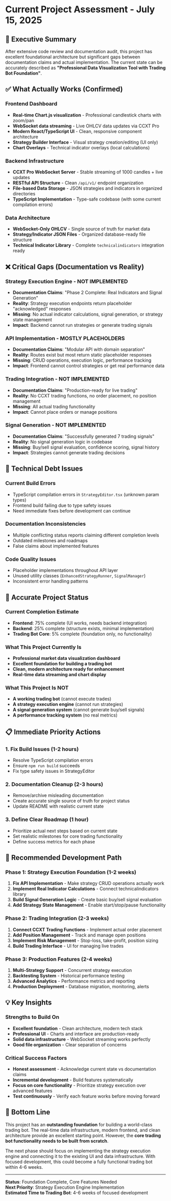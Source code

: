 # Current Project Assessment - July 15, 2025

## 🎯 **Executive Summary**

After extensive code review and documentation audit, this project has excellent foundational architecture but significant gaps between documentation claims and actual implementation. The current state can be accurately described as **"Professional Data Visualization Tool with Trading Bot Foundation"**.

## ✅ **What Actually Works (Confirmed)**

### **Frontend Dashboard**

- **Real-time Chart.js visualization** - Professional candlestick charts with zoom/pan
- **WebSocket data streaming** - Live OHLCV data updates via CCXT Pro
- **Modern React/TypeScript UI** - Clean, responsive component architecture
- **Strategy Builder Interface** - Visual strategy creation/editing (UI only)
- **Chart Overlays** - Technical indicator overlays (local calculations)

### **Backend Infrastructure**

- **CCXT Pro WebSocket Server** - Stable streaming of 1000 candles + live updates
- **RESTful API Structure** - Clean `/api/v1/` endpoint organization
- **File-based Data Storage** - JSON strategies and indicators in organized directories
- **TypeScript Implementation** - Type-safe codebase (with some current compilation errors)

### **Data Architecture**

- **WebSocket-Only OHLCV** - Single source of truth for market data
- **Strategy/Indicator JSON Files** - Organized database-ready file structure
- **Technical Indicator Library** - Complete `technicalindicators` integration ready

## ❌ **Critical Gaps (Documentation vs Reality)**

### **Strategy Execution Engine** - **NOT IMPLEMENTED**

- **Documentation Claims**: "Phase 2 Complete: Real Indicators and Signal Generation"
- **Reality**: Strategy execution endpoints return placeholder "acknowledged" responses
- **Missing**: No actual indicator calculations, signal generation, or strategy state management
- **Impact**: Backend cannot run strategies or generate trading signals

### **API Implementation** - **MOSTLY PLACEHOLDERS**

- **Documentation Claims**: "Modular API with domain separation"
- **Reality**: Routes exist but most return static placeholder responses
- **Missing**: CRUD operations, execution logic, performance tracking
- **Impact**: Frontend cannot control strategies or get real performance data

### **Trading Integration** - **NOT IMPLEMENTED**

- **Documentation Claims**: "Production-ready for live trading"
- **Reality**: No CCXT trading functions, no order placement, no position management
- **Missing**: All actual trading functionality
- **Impact**: Cannot place orders or manage positions

### **Signal Generation** - **NOT IMPLEMENTED**

- **Documentation Claims**: "Successfully generated 7 trading signals"
- **Reality**: No signal generation logic in codebase
- **Missing**: Buy/sell signal evaluation, confidence scoring, signal history
- **Impact**: Strategies cannot generate trading decisions

## 🔧 **Technical Debt Issues**

### **Current Build Errors**

- TypeScript compilation errors in `StrategyEditor.tsx` (unknown param types)
- Frontend build failing due to type safety issues
- Need immediate fixes before development can continue

### **Documentation Inconsistencies**

- Multiple conflicting status reports claiming different completion levels
- Outdated milestones and roadmaps
- False claims about implemented features

### **Code Quality Issues**

- Placeholder implementations throughout API layer
- Unused utility classes (`EnhancedStrategyRunner`, `SignalManager`)
- Inconsistent error handling patterns

## 🎯 **Accurate Project Status**

### **Current Completion Estimate**

- **Frontend**: 75% complete (UI works, needs backend integration)
- **Backend**: 25% complete (structure exists, minimal implementation)
- **Trading Bot Core**: 5% complete (foundation only, no functionality)

### **What This Project Currently Is**

- **Professional market data visualization dashboard**
- **Excellent foundation for building a trading bot**
- **Clean, modern architecture ready for enhancement**
- **Real-time data streaming and chart display**

### **What This Project Is NOT**

- **A working trading bot** (cannot execute trades)
- **A strategy execution engine** (cannot run strategies)
- **A signal generation system** (cannot generate buy/sell signals)
- **A performance tracking system** (no real metrics)

## 📋 **Immediate Priority Actions**

### **1. Fix Build Issues** (1-2 hours)

- Resolve TypeScript compilation errors
- Ensure `npm run build` succeeds
- Fix type safety issues in StrategyEditor

### **2. Documentation Cleanup** (2-3 hours)

- Remove/archive misleading documentation
- Create accurate single source of truth for project status
- Update README with realistic current state

### **3. Define Clear Roadmap** (1 hour)

- Prioritize actual next steps based on current state
- Set realistic milestones for core trading functionality
- Define success metrics for each phase

## 🚀 **Recommended Development Path**

### **Phase 1: Strategy Execution Foundation** (1-2 weeks)

1. **Fix API Implementation** - Make strategy CRUD operations actually work
2. **Implement Real Indicator Calculations** - Connect technicalindicators library
3. **Build Signal Generation Logic** - Create basic buy/sell signal evaluation
4. **Add Strategy State Management** - Enable start/stop/pause functionality

### **Phase 2: Trading Integration** (2-3 weeks)

1. **Connect CCXT Trading Functions** - Implement actual order placement
2. **Add Position Management** - Track and manage open positions
3. **Implement Risk Management** - Stop-loss, take-profit, position sizing
4. **Build Trading Interface** - UI for managing live trades

### **Phase 3: Production Features** (2-4 weeks)

1. **Multi-Strategy Support** - Concurrent strategy execution
2. **Backtesting System** - Historical performance testing
3. **Advanced Analytics** - Performance metrics and reporting
4. **Production Deployment** - Database migration, monitoring, alerts

## 💡 **Key Insights**

### **Strengths to Build On**

- **Excellent foundation** - Clean architecture, modern tech stack
- **Professional UI** - Charts and interface are production-ready
- **Solid data infrastructure** - WebSocket streaming works perfectly
- **Good file organization** - Clear separation of concerns

### **Critical Success Factors**

- **Honest assessment** - Acknowledge current state vs documentation claims
- **Incremental development** - Build features systematically
- **Focus on core functionality** - Prioritize strategy execution over advanced features
- **Test continuously** - Verify each feature works before moving forward

## 🎉 **Bottom Line**

This project has an **outstanding foundation** for building a world-class trading bot. The real-time data infrastructure, modern frontend, and clean architecture provide an excellent starting point. However, the **core trading bot functionality needs to be built from scratch**.

The next phase should focus on implementing the strategy execution engine and connecting it to the existing UI and data infrastructure. With focused development, this could become a fully functional trading bot within 4-6 weeks.

---

**Status**: Foundation Complete, Core Features Needed  
**Next Priority**: Strategy Execution Engine Implementation  
**Estimated Time to Trading Bot**: 4-6 weeks of focused development
